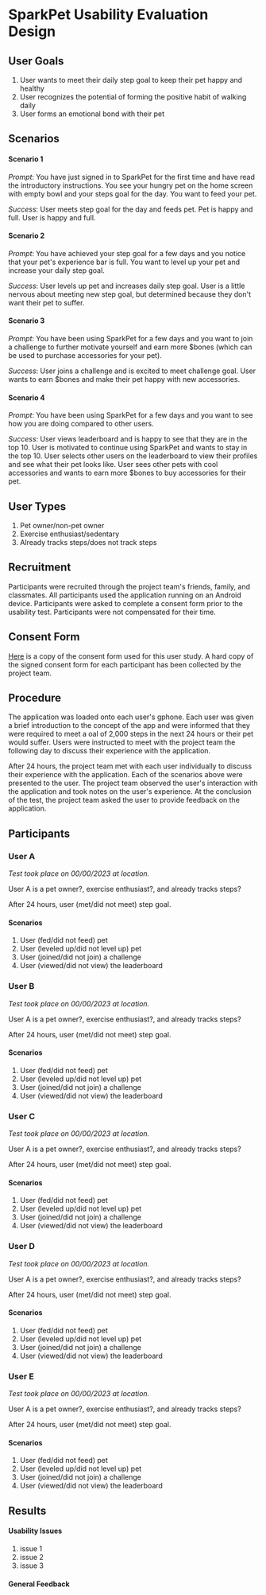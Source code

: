 # SparkPet Usability Evaluation Design

## User Goals

1. User wants to meet their daily step goal to keep their pet happy and healthy
2. User recognizes the potential of forming the positive habit of walking daily
3. User forms an emotional bond with their pet

## Scenarios

#### Scenario 1
_Prompt_: You have just signed in to SparkPet for the first time and have read the introductory instructions. You see your hungry pet on the home screen with empty bowl and your steps goal for the day. You want to feed your pet.

_Success_: User meets step goal for the day and feeds pet. Pet is happy and full. User is happy and full.

#### Scenario 2
_Prompt_: You have achieved your step goal for a few days and you notice that your pet's experience bar is full. You want to level up your pet and increase your daily step goal.

_Success_: User levels up pet and increases daily step goal. User is a little nervous about meeting new step goal, but determined because they don't want their pet to suffer.

#### Scenario 3
_Prompt_: You have been using SparkPet for a few days and you want to join a challenge to further motivate yourself and earn more $bones (which can be used to purchase accessories for your pet).

_Success_: User joins a challenge and is excited to meet challenge goal. User wants to earn $bones and make their pet happy with new accessories.

#### Scenario 4
_Prompt_: You have been using SparkPet for a few days and you want to see how you are doing compared to other users.

_Success_: User views leaderboard and is happy to see that they are in the top 10. User is motivated to continue using SparkPet and wants to stay in the top 10. User selects other users on the leaderboard to view their profiles and see what their pet looks like. User sees other pets with cool accessories and wants to earn more $bones to buy accessories for their pet.

## User Types
1. Pet owner/non-pet owner
2. Exercise enthusiast/sedentary
3. Already tracks steps/does not track steps

## Recruitment

Participants were recruited through the project team's friends, family, and classmates. All participants used the application running on an Android device. Participants were asked to complete a consent form prior to the usability test. Participants were not compensated for their time.

## Consent Form

[Here](/consent) is a copy of the consent form used for this user study.
A hard copy of the signed consent form for each participant has been collected by the project team.

## Procedure

The application was loaded onto each user's gphone. Each user was given a brief introduction to the concept of the app and were informed that they were required to meet a oal of 2,000 steps in the next 24 hours or their pet would suffer. Users were instructed to meet with the project team the following day to discuss their experience with the application.

After 24 hours, the project team met with each user individually to discuss their experience with the application. Each of the scenarios above were presented to the user. The project team observed the user's interaction with the application and took notes on the user's experience. At the conclusion of the test, the project team asked the user to provide feedback on the application.

## Participants

### User A
_Test took place on 00/00/2023 at location._

User A is a pet owner?, exercise enthusiast?, and already tracks steps?

After 24 hours, user (met/did not meet) step goal.

#### Scenarios
1. User (fed/did not feed) pet
2. User (leveled up/did not level up) pet
3. User (joined/did not join) a challenge
4. User (viewed/did not view) the leaderboard

### User B
_Test took place on 00/00/2023 at location._

User A is a pet owner?, exercise enthusiast?, and already tracks steps?

After 24 hours, user (met/did not meet) step goal.

#### Scenarios
1. User (fed/did not feed) pet
2. User (leveled up/did not level up) pet
3. User (joined/did not join) a challenge
4. User (viewed/did not view) the leaderboard

### User C
_Test took place on 00/00/2023 at location._

User A is a pet owner?, exercise enthusiast?, and already tracks steps?

After 24 hours, user (met/did not meet) step goal.

#### Scenarios
1. User (fed/did not feed) pet
2. User (leveled up/did not level up) pet
3. User (joined/did not join) a challenge
4. User (viewed/did not view) the leaderboard

### User D
_Test took place on 00/00/2023 at location._

User A is a pet owner?, exercise enthusiast?, and already tracks steps?

After 24 hours, user (met/did not meet) step goal.

#### Scenarios
1. User (fed/did not feed) pet
2. User (leveled up/did not level up) pet
3. User (joined/did not join) a challenge
4. User (viewed/did not view) the leaderboard

### User E
_Test took place on 00/00/2023 at location._

User A is a pet owner?, exercise enthusiast?, and already tracks steps?

After 24 hours, user (met/did not meet) step goal.

#### Scenarios
1. User (fed/did not feed) pet 
2. User (leveled up/did not level up) pet
3. User (joined/did not join) a challenge
4. User (viewed/did not view) the leaderboard


## Results

#### Usability Issues
1. issue 1
2. issue 2
3. issue 3

#### General Feedback
